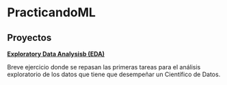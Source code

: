 # PracticandoML

## Proyectos

 **[Exploratory Data Analysisb (EDA)](https://github.com/dietorices/PracticandoML/tree/main/EDA)**

Breve ejercicio donde se repasan las primeras tareas para el análisis exploratorio de los datos que tiene que desempeñar un Científico de Datos. 
#
